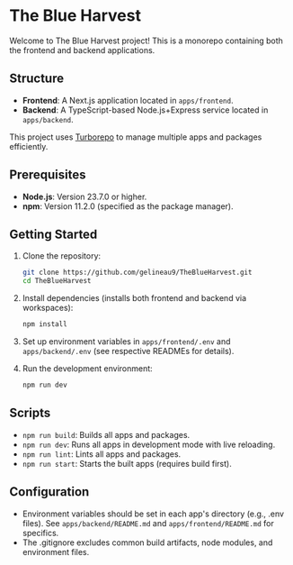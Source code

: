 # The Blue Harvest

Welcome to The Blue Harvest project! This is a monorepo containing both the frontend and backend applications.

## Structure

- **Frontend**: A Next.js application located in `apps/frontend`.
- **Backend**: A TypeScript-based Node.js+Express service located in `apps/backend`.

This project uses [Turborepo](https://turbo.build) to manage multiple apps and packages efficiently.

## Prerequisites

- **Node.js**: Version 23.7.0 or higher.
- **npm**: Version 11.2.0 (specified as the package manager).

## Getting Started

1. Clone the repository:

   ```bash
   git clone https://github.com/gelineau9/TheBlueHarvest.git
   cd TheBlueHarvest
   ```

2. Install dependencies (installs both frontend and backend via workspaces):

   ```bash
   npm install
   ```

3. Set up environment variables in `apps/frontend/.env` and `apps/backend/.env` (see respective READMEs for details).

4. Run the development environment:

   ```bash
   npm run dev
   ```

## Scripts

- `npm run build`: Builds all apps and packages.
- `npm run dev`: Runs all apps in development mode with live reloading.
- `npm run lint`: Lints all apps and packages.
- `npm run start`: Starts the built apps (requires build first).

## Configuration

- Environment variables should be set in each app's directory (e.g., .env files). See `apps/backend/README.md` and `apps/frontend/README.md` for specifics.
- The .gitignore excludes common build artifacts, node modules, and environment files.
